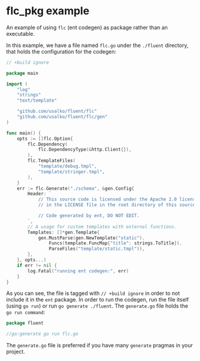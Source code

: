 # flc_pkg example

An example of using `flc` (ent codegen) as package rather than an executable.

In this example, we have a file named `flc.go` under the `./fluent` directory, that holds the
configuration for the codegen:

```go
// +build ignore

package main

import (
	"log"
	"strings"
	"text/template"

	"github.com/usalko/fluent/flc"
	"github.com/usalko/fluent/flc/gen"
)

func main() {
	opts := []flc.Option{
		flc.Dependency(
			flc.DependencyType(&http.Client{}),
		),
		flc.TemplateFiles(
			"template/debug.tmpl",
			"template/stringer.tmpl",
		),
    }
	err := flc.Generate("./schema", &gen.Config{
		Header: `
			// This source code is licensed under the Apache 2.0 license found
			// in the LICENSE file in the root directory of this source tree.

			// Code generated by ent, DO NOT EDIT.
		`,
		// A usage for custom templates with external functions.
		Templates: []*gen.Template{
			gen.MustParse(gen.NewTemplate("static").
				Funcs(template.FuncMap{"title": strings.ToTitle}).
				ParseFiles("template/static.tmpl")),
		},
	}, opts...)
	if err != nil {
		log.Fatal("running ent codegen:", err)
	}
}
```

As you can see, the file is tagged with `// +build ignore` in order to not include it
in the `ent` package. In order to run the codegen, run the file itself (using `go run`)
or run `go generate ./fluent`. The `generate.go` file holds the `go run command`:

```go
package fluent

//go:generate go run flc.go
```

The `generate.go` file is preferred if you have many `generate` pragmas in your project.
